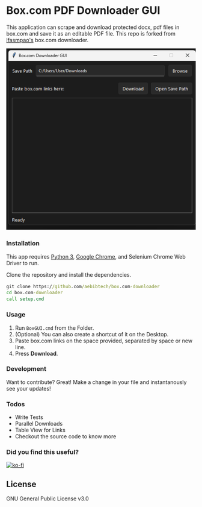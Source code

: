 # Box.com PDF Downloader GUI

This application can scrape and download protected docx, pdf files in box.com and save it as an editable PDF file. This repo is forked from [lfasmpao's](https://github.com/lfasmpao/box.com-downloader) box.com downloader.

![Screenshot](https://github.com/aebibtech/box-dl-gui/blob/master/screenshot.png?raw=true)

### Installation

This app requires [Python 3](https://python.org/), [Google Chrome](https://chrome.google.com), and Selenium Chrome Web Driver to run.

Clone the repository and install the dependencies.

```cmd
git clone https://github.com/aebibtech/box.com-downloader
cd box.com-downloader
call setup.cmd
```

### Usage
1. Run `BoxGUI.cmd` from the Folder.
2. (Optional) You can also create a shortcut of it on the Desktop.
3. Paste box.com links on the space provided, separated by space or new line.
4. Press **Download**.

### Development

Want to contribute? Great!
Make a change in your file and instantanously see your updates!

### Todos
 - Write Tests
 - Parallel Downloads
 - Table View for Links
 - Checkout the source code to know more

### Did you find this useful?
[![ko-fi](https://www.ko-fi.com/img/donate_sm.png)](https://ko-fi.com/aebibtech)

License
----
GNU General Public License v3.0
